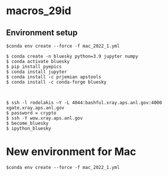 # macros_29id

## Environment setup


    $conda env create --force -f mac_2022_1.yml

    $ conda create -n bluesky python=3.9 jupyter numpy
    $ conda activate bluesky
    $ pip install pyepics
    $ conda install jupyter
    $ conda install -c prjemian apstools
    $ conda install -c conda-forge bluesky



    $ ssh -l rodolakis —Y -L 4044:bashful.xray.aps.anl.gov:4000 xgate.xray.aps.anl.gov
    $ password = crypto
    $ ssh -Y wow.xray.aps.anl.gov
    $ become_bluesky
    $ ipython_bluesky


# New environment for Mac

    $conda env create --force -f mac_2022_1.yml
